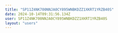 ```yaml
---
title: "SP11Z4NK700NNJA0CY895WNBKDZZ1XKRT1YRZB40S"
date: 2024-10-14T09:31:56.134Z
user: SP11Z4NK700NNJA0CY895WNBKDZZ1XKRT1YRZB40S
layout: "users"
---
```

    
